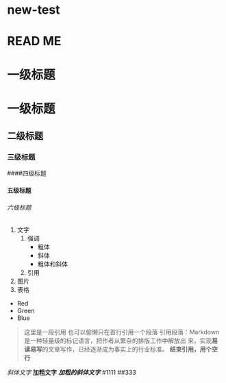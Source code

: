 # new-test 
# READ ME
# 一级标题
# 一级标题
## 二级标题
### 三级标题 
####四级标题 
#### 五级标题 
###### 六级标题 


1. 文字
    1. 强调
        - 粗体
        - 斜体
        - 粗体和斜体
    2. 引用
2. 图片
3. 表格

- Red
- Green
- Blue

> 这里是一段引用
> 也可以偷懒只在首行引用一个段落
> 引用段落：Markdown是一种轻量级的标记语言，把作者从繁杂的排版工作中解放出
  来，实现**易读易写**的文章写作，已经逐渐成为事实上的行业标准。
>**结束引用，用个空行**

*斜体文字*
**加粗文字**
***加粗的斜体文字***
#1111
##333